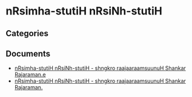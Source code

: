 # nRsimha-stutiH nRsiNh-stutiH


## Categories


## Documents
- [nRsimha-stutiH nRsiNh-stutiH - shngkro raajaaraamsuunuH Shankar Rajaraman.e](nRsimha-stutiH%20nRsiNh-stutiH%20-%20shngkro%20raajaaraamsuunuH%20Shankar%20Rajaraman.epub)
- [nRsimha-stutiH nRsiNh-stutiH - shngkro raajaaraamsuunuH Shankar Rajaraman.](nRsimha-stutiH%20nRsiNh-stutiH%20-%20shngkro%20raajaaraamsuunuH%20Shankar%20Rajaraman.zip)
